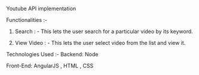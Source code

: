 Youtube API implementation


Functionalities :-

1) Search : - This lets the user search for a particular video by its keyword.

2) View Video : - This lets the user select video from the list and view it.


Technologies Used :-
Backend: Node

Front-End: AngularJS , HTML , CSS


